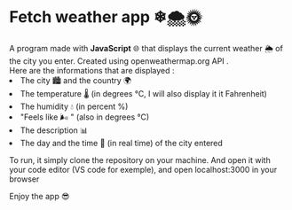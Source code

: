 <h1>Fetch weather app ❄🌨🌞</h1>
A program made with <b>JavaScript</b> 🌐 that displays the current weather 🌦️ of the city you enter. Created using openweathermap.org API .
<br>Here are the informations that are displayed : 
<li>The city 🏙️ and the country 🌍 </li>
<li>The temperature 🌡️ (in degrees °C, I will also display it it Fahrenheit)</li>
<li>The humidity 💧 (in percent %)</li>
<li>"Feels like 🌬️ " (also in degrees °C)</li>
<li>The description 📊</li>
<li>The day and the time 📅 (in real time) of the city entered</li>
<p>To run, it simply clone the repository on your machine. And open it with your code editor (VS code for exemple), and open localhost:3000 in your browser</p>
<label>Enjoy the app 😎</label>
